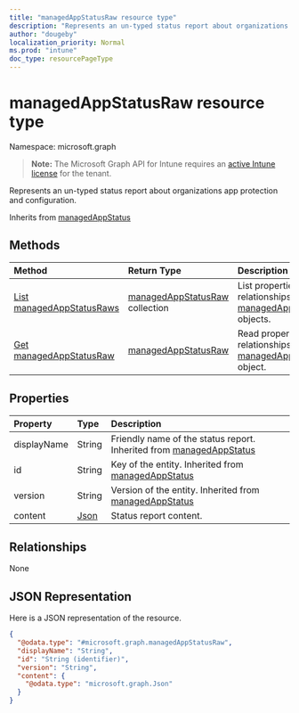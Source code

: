 ```yaml
---
title: "managedAppStatusRaw resource type"
description: "Represents an un-typed status report about organizations app protection and configuration."
author: "dougeby"
localization_priority: Normal
ms.prod: "intune"
doc_type: resourcePageType
---
```


# managedAppStatusRaw resource type

Namespace: microsoft.graph

> **Note:** The Microsoft Graph API for Intune requires an [active Intune license](https://go.microsoft.com/fwlink/?linkid=839381) for the tenant.

Represents an un-typed status report about organizations app protection and configuration.


Inherits from [managedAppStatus](../resources/intune-mam-managedappstatus.md)

## Methods
|Method|Return Type|Description|
|:---|:---|:---|
|[List managedAppStatusRaws](../api/intune-mam-managedappstatusraw-list.md)|[managedAppStatusRaw](../resources/intune-mam-managedappstatusraw.md) collection|List properties and relationships of the [managedAppStatusRaw](../resources/intune-mam-managedappstatusraw.md) objects.|
|[Get managedAppStatusRaw](../api/intune-mam-managedappstatusraw-get.md)|[managedAppStatusRaw](../resources/intune-mam-managedappstatusraw.md)|Read properties and relationships of the [managedAppStatusRaw](../resources/intune-mam-managedappstatusraw.md) object.|

## Properties
|Property|Type|Description|
|:---|:---|:---|
|displayName|String|Friendly name of the status report. Inherited from [managedAppStatus](../resources/intune-mam-managedappstatus.md)|
|id|String|Key of the entity. Inherited from [managedAppStatus](../resources/intune-mam-managedappstatus.md)|
|version|String|Version of the entity. Inherited from [managedAppStatus](../resources/intune-mam-managedappstatus.md)|
|content|[Json](../resources/intune-mam-json.md)|Status report content.|

## Relationships
None

## JSON Representation
Here is a JSON representation of the resource.
<!-- {
  "blockType": "resource",
  "keyProperty": "id",
  "@odata.type": "microsoft.graph.managedAppStatusRaw"
}
-->
``` json
{
  "@odata.type": "#microsoft.graph.managedAppStatusRaw",
  "displayName": "String",
  "id": "String (identifier)",
  "version": "String",
  "content": {
    "@odata.type": "microsoft.graph.Json"
  }
}
```




